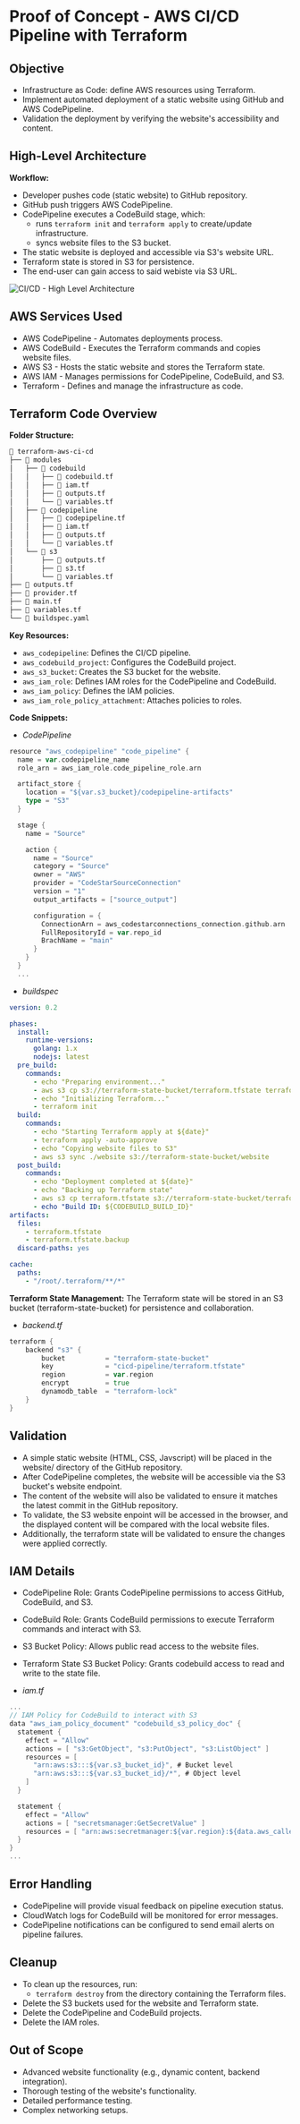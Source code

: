 # **Proof of Concept - AWS CI/CD Pipeline with Terraform**

## Objective
- Infrastructure as Code: define AWS resources using Terraform.
- Implement automated deployment of a static website using GitHub and AWS CodePipeline.
- Validation the deployment by verifying the website's accessibility and content. 

## High-Level Architecture
**Workflow:**
- Developer pushes code (static website) to GitHub repository. 
- GitHub push triggers AWS CodePipeline.
- CodePipeline executes a CodeBuild stage, which:
    * runs `terraform init` and `terraform apply` to create/update infrastructure.
    * syncs website files to the S3 bucket. 
- The static website is deployed and accessible via S3's website URL.
- Terraform state is stored in S3 for persistence. 
- The end-user can gain access to said webiste via S3 URL.

![CI/CD - High Level Architecture](./../arc/arc2.png)

## AWS Services Used
- AWS CodePipeline - Automates deployments process.
- AWS CodeBuild - Executes the Terraform commands and copies website files.
- AWS S3 - Hosts the static website and stores the Terraform state. 
- AWS IAM - Manages permissions for CodePipeline, CodeBuild, and S3.
- Terraform - Defines and manage the infrastructure as code. 

## Terraform Code Overview
**Folder Structure:** 

```markdown
📂 terraform-aws-ci-cd
├── 📂 modules
│   ├── 📂 codebuild
│   │   ├── 📜 codebuild.tf
│   │   ├── 📜 iam.tf
│   │   ├── 📜 outputs.tf
│   │   └── 📜 variables.tf
│   ├── 📂 codepipeline
│   │   ├── 📜 codepipeline.tf
│   │   ├── 📜 iam.tf
│   │   ├── 📜 outputs.tf
│   │   └── 📜 variables.tf
│   └── 📂 s3
│       ├── 📜 outputs.tf
│       ├── 📜 s3.tf
│       └── 📜 variables.tf
├── 📜 outputs.tf
├── 📜 provider.tf
├── 📜 main.tf
├── 📜 variables.tf 
└── 📜 buildspec.yaml
```

**Key Resources:**
- `aws_codepipeline`: Defines the CI/CD pipeline.
- `aws_codebuild_project`: Configures the CodeBuild project.
- `aws_s3_bucket`: Creates the S3 bucket for the website.
- `aws_iam_role`: Defines IAM roles for the CodePipeline and CodeBuild.
- `aws_iam_policy`: Defines the IAM policies.
- `aws_iam_role_policy_attachment`: Attaches policies to roles. 

**Code Snippets:**
- *CodePipeline*
```go
resource "aws_codepipeline" "code_pipeline" {
  name = var.codepipeline_name
  role_arn = aws_iam_role.code_pipeline_role.arn 

  artifact_store {
    location = "${var.s3_bucket}/codepipeline-artifacts" 
    type = "S3"
  }

  stage {
    name = "Source"

    action {
      name = "Source"
      category = "Source"
      owner = "AWS"
      provider = "CodeStarSourceConnection"
      version = "1"
      output_artifacts = ["source_output"]

      configuration = {
        ConnectionArn = aws_codestarconnections_connection.github.arn 
        FullRepositoryId = var.repo_id
        BrachName = "main"
      }
    }
  }
  ...
```

- *buildspec*
```yaml
version: 0.2

phases:
  install:
    runtime-versions:
      golang: 1.x
      nodejs: latest
  pre_build:
    commands:
      - echo "Preparing environment..."
      - aws s3 cp s3://terraform-state-bucket/terraform.tfstate terraform.tfstate || echo "No existing state found creating a new one"
      - echo "Initializing Terraform..."
      - terraform init 
  build:
    commands:
      - echo "Starting Terraform apply at ${date}"
      - terraform apply -auto-approve
      - echo "Copying website files to S3"
      - aws s3 sync ./website s3://terraform-state-bucket/website
  post_build:
    commands: 
      - echo "Deployment completed at ${date}"
      - echo "Backing up Terraform state"
      - aws s3 cp terraform.tfstate s3://terraform-state-bucket/terraform.tfstate
      - echo "Build ID: ${CODEBUILD_BUILD_ID}"
artifacts:
  files:
    - terraform.tfstate
    - terraform.tfstate.backup
  discard-paths: yes

cache:
  paths:
    - "/root/.terraform/**/*"
```

**Terraform State Management:**
The Terraform state will be stored in an S3 bucket (terraform-state-bucket) for persistence and collaboration.

- *backend.tf*
```go
terraform {
    backend "s3" {
        bucket          = "terraform-state-bucket"
        key             = "cicd-pipeline/terraform.tfstate"
        region          = var.region
        encrypt         = true 
        dynamodb_table  = "terraform-lock"
    }
}
```

## Validation
- A simple static website (HTML, CSS, Javscript) will be placed in the website/ directory of the GitHub repository.
- After CodePipeline completes, the website will be accessible via the S3 bucket's website endpoint.
- The content of the website will also be validated to ensure it matches the latest commit in the GitHub repository. 
- To validate, the S3 website enpoint will be accessed in the browser, and the displayed content will be compared with the local website files.
- Additionally, the terraform state will be validated to ensure the changes were applied correctly. 

## IAM Details
- CodePipeline Role: Grants CodePipeline permissions to access GitHub, CodeBuild, and S3. 
- CodeBuild Role: Grants CodeBuild permissions to execute Terraform commands and interact with S3.
- S3 Bucket Policy: Allows public read access to the website files.
- Terraform State S3 Bucket Policy: Grants codebuild access to read and write to the state file. 

- *iam.tf*
```go
...
// IAM Policy for CodeBuild to interact with S3
data "aws_iam_policy_document" "codebuild_s3_policy_doc" {
  statement {
    effect = "Allow"
    actions = [ "s3:GetObject", "s3:PutObject", "s3:ListObject" ]
    resources = [
      "arn:aws:s3:::${var.s3_bucket_id}", # Bucket level
      "arn:aws:s3:::${var.s3_bucket_id}/*", # Object level
    ]
  }

  statement {
    effect = "Allow"
    actions = [ "secretsmanager:GetSecretValue" ]
    resources = [ "arn:aws:secretmanager:${var.region}:${data.aws_caller_identity.current.account_id}:secret:token" ]
  }
}
...
```

## Error Handling
- CodePipeline will provide visual feedback on pipeline execution status.
- CloudWatch logs for CodeBuild will be monitored for error messages. 
- CodePipeline notifications can be configured to send email alerts on pipeline failures.

## Cleanup
- To clean up the resources, run:
    * `terraform destroy` from the directory containing the Terraform files.
- Delete the S3 buckets used for the website and Terraform state.
- Delete the CodePipeline and CodeBuild projects.
- Delete the IAM roles. 

## Out of Scope
- Advanced website functionality (e.g., dynamic content, backend integration).
- Thorough testing of the website's functionality.
- Detailed performance testing.
- Complex networking setups.